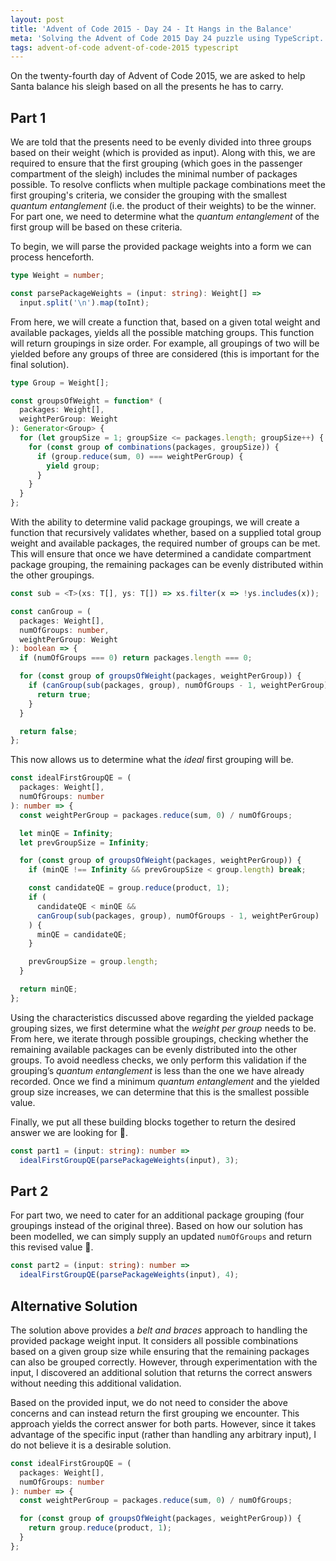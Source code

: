 ```yaml
---
layout: post
title: 'Advent of Code 2015 - Day 24 - It Hangs in the Balance'
meta: 'Solving the Advent of Code 2015 Day 24 puzzle using TypeScript.'
tags: advent-of-code advent-of-code-2015 typescript
---
```


On the twenty-fourth day of Advent of Code 2015, we are asked to help Santa balance his sleigh based on all the presents he has to carry.

<!--more-->

## Part 1

We are told that the presents need to be evenly divided into three groups based on their weight (which is provided as input).
Along with this, we are required to ensure that the first grouping (which goes in the passenger compartment of the sleigh) includes the minimal number of packages possible.
To resolve conflicts when multiple package combinations meet the first grouping's criteria, we consider the grouping with the smallest _quantum entanglement_ (i.e. the product of their weights) to be the winner.
For part one, we need to determine what the _quantum entanglement_ of the first group will be based on these criteria.

To begin, we will parse the provided package weights into a form we can process henceforth.

```typescript
type Weight = number;

const parsePackageWeights = (input: string): Weight[] =>
  input.split('\n').map(toInt);
```

From here, we will create a function that, based on a given total weight and available packages, yields all the possible matching groups.
This function will return groupings in size order.
For example, all groupings of two will be yielded before any groups of three are considered (this is important for the final solution).

```typescript
type Group = Weight[];

const groupsOfWeight = function* (
  packages: Weight[],
  weightPerGroup: Weight
): Generator<Group> {
  for (let groupSize = 1; groupSize <= packages.length; groupSize++) {
    for (const group of combinations(packages, groupSize)) {
      if (group.reduce(sum, 0) === weightPerGroup) {
        yield group;
      }
    }
  }
};
```

With the ability to determine valid package groupings, we will create a function that recursively validates whether, based on a supplied total group weight and available packages, the required number of groups can be met.
This will ensure that once we have determined a candidate compartment package grouping, the remaining packages can be evenly distributed within the other groupings.

```typescript
const sub = <T>(xs: T[], ys: T[]) => xs.filter(x => !ys.includes(x));

const canGroup = (
  packages: Weight[],
  numOfGroups: number,
  weightPerGroup: Weight
): boolean => {
  if (numOfGroups === 0) return packages.length === 0;

  for (const group of groupsOfWeight(packages, weightPerGroup)) {
    if (canGroup(sub(packages, group), numOfGroups - 1, weightPerGroup)) {
      return true;
    }
  }

  return false;
};
```

This now allows us to determine what the _ideal_ first grouping will be.

```typescript
const idealFirstGroupQE = (
  packages: Weight[],
  numOfGroups: number
): number => {
  const weightPerGroup = packages.reduce(sum, 0) / numOfGroups;

  let minQE = Infinity;
  let prevGroupSize = Infinity;

  for (const group of groupsOfWeight(packages, weightPerGroup)) {
    if (minQE !== Infinity && prevGroupSize < group.length) break;

    const candidateQE = group.reduce(product, 1);
    if (
      candidateQE < minQE &&
      canGroup(sub(packages, group), numOfGroups - 1, weightPerGroup)
    ) {
      minQE = candidateQE;
    }

    prevGroupSize = group.length;
  }

  return minQE;
};
```

Using the characteristics discussed above regarding the yielded package grouping sizes, we first determine what the _weight per group_ needs to be.
From here, we iterate through possible groupings, checking whether the remaining available packages can be evenly distributed into the other groups.
To avoid needless checks, we only perform this validation if the grouping’s _quantum entanglement_ is less than the one we have already recorded.
Once we find a minimum _quantum entanglement_ and the yielded group size increases, we can determine that this is the smallest possible value.

Finally, we put all these building blocks together to return the desired answer we are looking for 🌟.

```typescript
const part1 = (input: string): number =>
  idealFirstGroupQE(parsePackageWeights(input), 3);
```

## Part 2

For part two, we need to cater for an additional package grouping (four groupings instead of the original three).
Based on how our solution has been modelled, we can simply supply an updated `numOfGroups` and return this revised value 🌟.

```typescript
const part2 = (input: string): number =>
  idealFirstGroupQE(parsePackageWeights(input), 4);
```

## Alternative Solution

The solution above provides a _belt and braces_ approach to handling the provided package weight input.
It considers all possible combinations based on a given group size while ensuring that the remaining packages can also be grouped correctly.
However, through experimentation with the input, I discovered an additional solution that returns the correct answers without needing this additional validation.

Based on the provided input, we do not need to consider the above concerns and can instead return the first grouping we encounter.
This approach yields the correct answer for both parts.
However, since it takes advantage of the specific input (rather than handling any arbitrary input), I do not believe it is a desirable solution.

```typescript
const idealFirstGroupQE = (
  packages: Weight[],
  numOfGroups: number
): number => {
  const weightPerGroup = packages.reduce(sum, 0) / numOfGroups;

  for (const group of groupsOfWeight(packages, weightPerGroup)) {
    return group.reduce(product, 1);
  }
};
```
